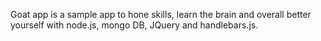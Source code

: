 Goat app is a sample app to hone skills, learn the brain and overall better yourself with node.js, mongo DB, JQuery and handlebars.js.
